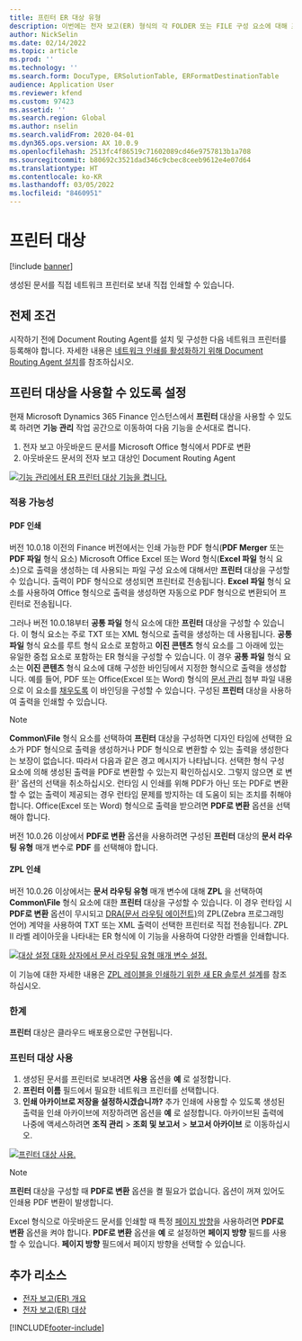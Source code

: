 ```yaml
---
title: 프린터 ER 대상 유형
description: 이번에는 전자 보고(ER) 형식의 각 FOLDER 또는 FILE 구성 요소에 대해 프린터 대상을 구성하는 방법에 대해 설명합니다.
author: NickSelin
ms.date: 02/14/2022
ms.topic: article
ms.prod: ''
ms.technology: ''
ms.search.form: DocuType, ERSolutionTable, ERFormatDestinationTable
audience: Application User
ms.reviewer: kfend
ms.custom: 97423
ms.assetid: ''
ms.search.region: Global
ms.author: nselin
ms.search.validFrom: 2020-04-01
ms.dyn365.ops.version: AX 10.0.9
ms.openlocfilehash: 2513fc4f86519c71602089cd46e9757813b1a708
ms.sourcegitcommit: b80692c3521dad346c9cbec8ceeb9612e4e07d64
ms.translationtype: HT
ms.contentlocale: ko-KR
ms.lasthandoff: 03/05/2022
ms.locfileid: "8460951"
---
```

# <a name="printer-destination"></a><a name="PrinterDestinationType"></a>프린터 대상

[!include [banner](../includes/banner.md)]

생성된 문서를 직접 네트워크 프린터로 보내 직접 인쇄할 수 있습니다.

## <a name="prerequisites"></a>전제 조건

시작하기 전에 Document Routing Agent를 설치 및 구성한 다음 네트워크 프린터를 등록해야 합니다. 자세한 내용은 [네트워크 인쇄를 활성화하기 위해 Document Routing Agent 설치](./install-document-routing-agent.md)를 참조하십시오.

## <a name="make-the-printer-destination-available"></a>프린터 대상을 사용할 수 있도록 설정

현재 Microsoft Dynamics 365 Finance 인스턴스에서 **프린터** 대상을 사용할 수 있도록 하려면 **기능 관리** 작업 공간으로 이동하여 다음 기능을 순서대로 켭니다.

1. 전자 보고 아웃바운드 문서를 Microsoft Office 형식에서 PDF로 변환
2. 아웃바운드 문서의 전자 보고 대상인 Document Routing Agent

[![기능 관리에서 ER 프린터 대상 기능을 켭니다.](./media/ER_Destinations-EnablePrinterDestinationFeature.png)](./media/ER_Destinations-EnablePrinterDestinationFeature.png)

### <a name="applicability"></a>적용 가능성

#### <a name="pdf-printing"></a>PDF 인쇄

버전 10.0.18 이전의 Finance 버전에서는 인쇄 가능한 PDF 형식(**PDF Merger** 또는 **PDF 파일** 형식 요소) Microsoft Office Excel 또는 Word 형식(**Excel 파일** 형식 요소)으로 출력을 생성하는 데 사용되는 파일 구성 요소에 대해서만 **프린터** 대상을 구성할 수 있습니다. 출력이 PDF 형식으로 생성되면 프린터로 전송됩니다. **Excel 파일** 형식 요소를 사용하여 Office 형식으로 출력을 생성하면 자동으로 PDF 형식으로 변환되어 프린터로 전송됩니다.

그러나 버전 10.0.18부터 **공통 파일** 형식 요소에 대한 **프린터** 대상을 구성할 수 있습니다. 이 형식 요소는 주로 TXT 또는 XML 형식으로 출력을 생성하는 데 사용됩니다. **공통 파일** 형식 요소를 루트 형식 요소로 포함하고 **이진 콘텐츠** 형식 요소를 그 아래에 있는 유일한 중첩 요소로 포함하는 ER 형식을 구성할 수 있습니다. 이 경우 **공통 파일** 형식 요소는 **이진 콘텐츠** 형식 요소에 대해 구성한 바인딩에서 지정한 형식으로 출력을 생성합니다. 예를 들어, PDF 또는 Office(Excel 또는 Word) 형식의 [문서 관리](../../fin-ops/organization-administration/configure-document-management.md) 첨부 파일 내용으로 이 요소를 [채우도록](tasks/er-document-management-files-5.md#modify-the-format-to-populate-attachments-into-generating-messages-in-binary-format) 이 바인딩을 구성할 수 있습니다. 구성된 **프린터** 대상을 사용하여 출력을 인쇄할 수 있습니다. 

> [!NOTE]
> **Common\\File** 형식 요소를 선택하여 **프린터** 대상을 구성하면 디자인 타임에 선택한 요소가 PDF 형식으로 출력을 생성하거나 PDF 형식으로 변환할 수 있는 출력을 생성한다는 보장이 없습니다. 따라서 다음과 같은 경고 메시지가 나타납니다. 선택한 형식 구성 요소에 의해 생성된 출력을 PDF로 변환할 수 있는지 확인하십시오. 그렇지 않으면 로 변환' 옵션의 선택을 취소하십시오.  런타임 시 인쇄를 위해 PDF가 아닌 또는 PDF로 변환할 수 없는 출력이 제공되는 경우 런타임 문제를 방지하는 데 도움이 되는 조치를 취해야 합니다. Office(Excel 또는 Word) 형식으로 출력을 받으려면 **PDF로 변환** 옵션을 선택해야 합니다.
>
> 버전 10.0.26 이상에서 **PDF로 변환** 옵션을 사용하려면 구성된 **프린터** 대상의 **문서 라우팅 유형** 매개 변수로 **PDF** 를 선택해야 합니다.

#### <a name="zpl-printing"></a>ZPL 인쇄

버전 10.0.26 이상에서는 **문서 라우팅 유형** 매개 변수에 대해 **ZPL** 을 선택하여 **Common\\File** 형식 요소에 대한 **프린터** 대상을 구성할 수 있습니다. 이 경우 런타임 시 **PDF로 변환** 옵션이 무시되고 [DRA(문서 라우팅 에이전트)](install-document-routing-agent.md)의 ZPL(Zebra 프로그래밍 언어) 계약을 사용하여 TXT 또는 XML 출력이 선택한 프린터로 직접 전송됩니다. ZPL II 라벨 레이아웃을 나타내는 ER 형식에 이 기능을 사용하여 다양한 라벨을 인쇄합니다.

[![대상 설정 대화 상자에서 문서 라우팅 유형 매개 변수 설정.](./media/ER_Destinations-SetDocumentRoutingType.png)](./media/ER_Destinations-SetDocumentRoutingType.png)

이 기능에 대한 자세한 내용은 [ZPL 레이블을 인쇄하기 위한 새 ER 솔루션 설계](er-design-zpl-labels.md)를 참조하십시오.

### <a name="limitations"></a>한계

**프린터** 대상은 클라우드 배포용으로만 구현됩니다.

### <a name="use-the-printer-destination"></a>프린터 대상 사용

1. 생성된 문서를 프린터로 보내려면 **사용** 옵션을 **예** 로 설정합니다.
2. **프린터 이름** 필드에서 필요한 네트워크 프린터를 선택합니다.
3. **인쇄 아카이브로 저장을 설정하시겠습니까?** 추가 인쇄에 사용할 수 있도록 생성된 출력을 인쇄 아카이브에 저장하려면 옵션을 **예** 로 설정합니다. 아카이브된 출력에 나중에 액세스하려면 **조직 관리** \> **조회 및 보고서** \> **보고서 아카이브** 로 이동하십시오.

[![프린터 대상 사용.](./media/ER_Destinations-PrinterDestination.png)](./media/ER_Destinations-PrinterDestination.png)

> [!NOTE]
> **프린터** 대상을 구성할 때 **PDF로 변환** 옵션을 켤 필요가 없습니다. 옵션이 꺼져 있어도 인쇄용 PDF 변환이 발생합니다.

Excel 형식으로 아웃바운드 문서를 인쇄할 때 특정 [페이지 방향](electronic-reporting-destinations.md#SelectPdfPageOrientation)을 사용하려면 **PDF로 변환** 옵션을 켜야 합니다. **PDF로 변환** 옵션을 **예** 로 설정하면 **페이지 방향** 필드를 사용할 수 있습니다. **페이지 방향** 필드에서 페이지 방향을 선택할 수 있습니다.

## <a name="additional-resources"></a>추가 리소스

- [전자 보고(ER) 개요](general-electronic-reporting.md)
- [전자 보고(ER) 대상](electronic-reporting-destinations.md)


[!INCLUDE[footer-include](../../../includes/footer-banner.md)]
